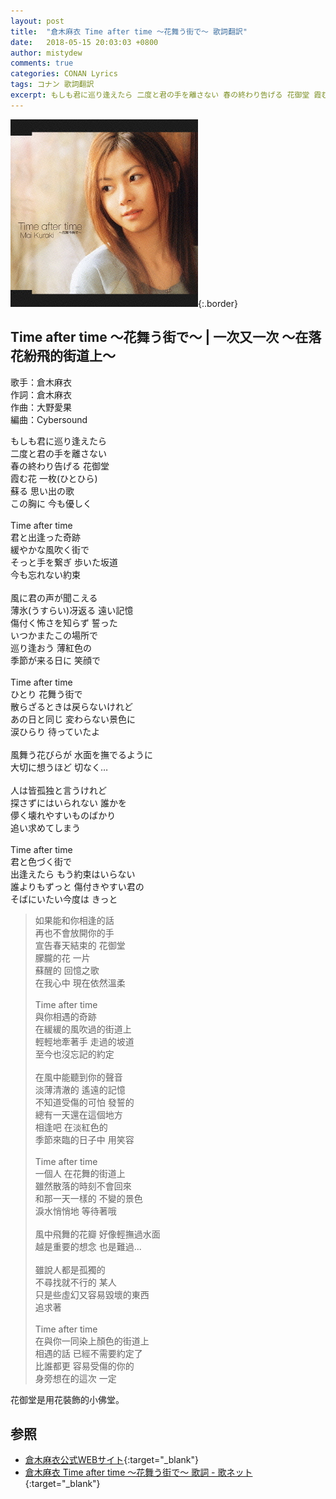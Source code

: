 ```yaml
---
layout: post
title:  "倉木麻衣 Time after time 〜花舞う街で〜 歌詞翻訳"
date:   2018-05-15 20:03:03 +0800
author: mistydew
comments: true
categories: CONAN Lyrics
tags: コナン 歌詞翻訳
excerpt: もしも君に巡り逢えたら 二度と君の手を離さない 春の終わり告げる 花御堂 霞む花 一枚(ひとひら) 蘇る 思い出の歌 この胸に 今も優しく
---
```

![Time after time 〜花舞う街で〜](/assets/images/cover/dc/Time%20after%20time%20〜花舞う街で〜.jpg){:.border}

## Time after time 〜花舞う街で〜 | 一次又一次 ～在落花紛飛的街道上～

歌手：倉木麻衣<br>
作詞：倉木麻衣<br>
作曲：大野愛果<br>
編曲：Cybersound

<div class="lyric-original">
<p>
もしも君に巡り逢えたら<br>
二度と君の手を離さない<br>
春の終わり告げる 花御堂<br>
霞む花 一枚(ひとひら)<br>
蘇る 思い出の歌<br>
この胸に 今も優しく<br>
<br>
Time after time<br>
君と出逢った奇跡<br>
緩やかな風吹く街で<br>
そっと手を繋ぎ 歩いた坂道<br>
今も忘れない約束<br>
<br>
風に君の声が聞こえる<br>
薄氷(うすらい)冴返る 遠い記憶<br>
傷付く怖さを知らず 誓った<br>
いつかまたこの場所で<br>
巡り逢おう 薄紅色の<br>
季節が来る日に 笑顔で<br>
<br>
Time after time<br>
ひとり 花舞う街で<br>
散らざるときは戻らないけれど<br>
あの日と同じ 変わらない景色に<br>
涙ひらり 待っていたよ<br>
<br>
風舞う花びらが 水面を撫でるように<br>
大切に想うほど 切なく…<br>
<br>
人は皆孤独と言うけれど<br>
探さずにはいられない 誰かを<br>
儚く壊れやすいものばかり<br>
追い求めてしまう<br>
<br>
Time after time<br>
君と色づく街で<br>
出逢えたら もう約束はいらない<br>
誰よりもずっと 傷付きやすい君の<br>
そばにいたい今度は きっと
</p>
</div>

<div class="lyric-translation">
<blockquote>
如果能和你相逢的話<br>
再也不會放開你的手<br>
宣告春天結束的 花御堂<br>
朦朧的花 一片<br>
蘇醒的 回憶之歌<br>
在我心中 現在依然溫柔<br>
<br>
Time after time<br>
與你相遇的奇跡<br>
在緩緩的風吹過的街道上<br>
輕輕地牽著手 走過的坡道<br>
至今也沒忘記的約定<br>
<br>
在風中能聽到你的聲音<br>
淡薄清澈的 遙遠的記憶<br>
不知道受傷的可怕 發誓的<br>
總有一天還在這個地方<br>
相逢吧 在淡紅色的<br>
季節來臨的日子中 用笑容<br>
<br>
Time after time<br>
一個人 在花舞的街道上<br>
雖然散落的時刻不會回來<br>
和那一天一樣的 不變的景色<br>
淚水悄悄地 等待著哦<br>
<br>
風中飛舞的花瓣 好像輕撫過水面<br>
越是重要的想念 也是難過...<br>
<br>
雖說人都是孤獨的<br>
不尋找就不行的 某人<br>
只是些虛幻又容易毀壞的東西<br>
追求著<br>
<br>
Time after time<br>
在與你一同染上顏色的街道上<br>
相遇的話 已經不需要約定了<br>
比誰都更 容易受傷的你的<br>
身旁想在的這次 一定
</blockquote>
</div>

花御堂是用花裝飾的小佛堂。

## 参照

* [倉木麻衣公式WEBサイト](http://www.mai-kuraki.com){:target="_blank"}
* [倉木麻衣 Time after time 〜花舞う街で〜 歌詞 - 歌ネット](https://www.uta-net.com/song/16899){:target="_blank"}
